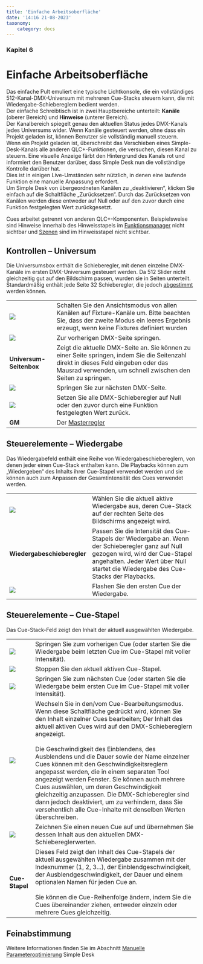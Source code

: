 ```yaml
---
title: 'Einfache Arbeitsoberfläche'
date: '14:16 21-08-2023'
taxonomy:
    category: docs
---
```


<style>
    #kapitel p {
        text-align: left;
    }
</style>
### Kapitel 6

# Einfache Arbeitsoberfläche

Das einfache Pult emuliert eine typische Lichtkonsole, die ein vollständiges 512-Kanal-DMX-Universum mit mehreren Cue-Stacks steuern kann, die mit Wiedergabe-Schiebereglern bedient werden.  
Der einfache Schreibtisch ist in zwei Hauptbereiche unterteilt: **Kanäle** (oberer Bereich) und **Hinweise** (unterer Bereich).  
Der Kanalbereich spiegelt genau den aktuellen Status jedes DMX-Kanals jedes Universums wider. Wenn Kanäle gesteuert werden, ohne dass ein Projekt geladen ist, können Benutzer sie vollständig manuell steuern.  
Wenn ein Projekt geladen ist, überschreibt das Verschieben eines Simple-Desk-Kanals alle anderen QLC+-Funktionen, die versuchen, diesen Kanal zu steuern. Eine visuelle Anzeige färbt den Hintergrund des Kanals rot und informiert den Benutzer darüber, dass Simple Desk nun die vollständige Kontrolle darüber hat.  
Dies ist in einigen Live-Umständen sehr nützlich, in denen eine laufende Funktion eine manuelle Anpassung erfordert.  
Um Simple Desk von übergeordneten Kanälen zu „deaktivieren“, klicken Sie einfach auf die Schaltfläche „Zurücksetzen“. Durch das Zurücksetzen von Kanälen werden diese entweder auf Null oder auf den zuvor durch eine Funktion festgelegten Wert zurückgesetzt.  

Cues arbeitet getrennt von anderen QLC+-Komponenten. Beispielsweise sind Hinweise innerhalb des Hinweisstapels im [Funktionsmanager](/function-manager) nicht sichtbar und [Szenen](/basics/glossary-and-concepts#szene) sind im Hinweisstapel nicht sichtbar.

Kontrollen – Universum
-------------------

Die Universumsbox enthält die Schieberegler, mit denen einzelne DMX-Kanäle im ersten DMX-Universum gesteuert werden. Da 512 Slider nicht gleichzeitig gut auf den Bildschirm passen, wurden sie in Seiten unterteilt. Standardmäßig enthält jede Seite 32 Schieberegler, die jedoch [abgestimmt](#feinabstimmung) werden können.

|     |     |
| --- | --- |
| ![](/basics/tabview.png) | Schalten Sie den Ansichtsmodus von allen Kanälen auf Fixture-Kanäle um. Bitte beachten Sie, dass der zweite Modus ein leeres Ergebnis erzeugt, wenn keine Fixtures definiert wurden |
| ![](/basics/back.png) | Zur vorherigen DMX-Seite springen. |
| **Universum-Seitenbox** | Zeigt die aktuelle DMX-Seite an. Sie können zu einer Seite springen, indem Sie die Seitenzahl direkt in dieses Feld eingeben oder das Mausrad verwenden, um schnell zwischen den Seiten zu springen. |
| ![](/basics/forward.png) | Springen Sie zur nächsten DMX-Seite. |
| ![](/basics/fileclose.png) | Setzen Sie alle DMX-Schieberegler auf Null oder den zuvor durch eine Funktion festgelegten Wert zurück. |
| **GM** | Der [Masterregler](/basics/glossary-and-concepts#masterregler) |

Steuerelemente – Wiedergabe
-------------------

Das Wiedergabefeld enthält eine Reihe von Wiedergabeschiebereglern, von denen jeder einen Cue-Stack enthalten kann. Die Playbacks können zum „Wiedergeben“ des Inhalts ihrer Cue-Stapel verwendet werden und sie können auch zum Anpassen der Gesamtintensität des Cues verwendet werden.

|     |     |
| --- | --- |
| ![](/basics/check.png) | Wählen Sie die aktuell aktive Wiedergabe aus, deren Cue-Stack auf der rechten Seite des Bildschirms angezeigt wird. |
| **Wiedergabeschieberegler** | Passen Sie die Intensität des Cue-Stapels der Wiedergabe an. Wenn der Schieberegler ganz auf Null gezogen wird, wird der Cue-Stapel angehalten. Jeder Wert über Null startet die Wiedergabe des Cue-Stacks der Playbacks. |
| ![](/basics/flash.png) | Flashen Sie den ersten Cue der Wiedergabe. |

Steuerelemente – Cue-Stapel
--------------------

Das Cue-Stack-Feld zeigt den Inhalt der aktuell ausgewählten Wiedergabe.

|     |     |
| --- | --- |
| ![](/basics/back.png) | Springen Sie zum vorherigen Cue (oder starten Sie die Wiedergabe beim letzten Cue im Cue-Stapel mit voller Intensität). |
| ![](/basics/player_stop.png) | Stoppen Sie den aktuell aktiven Cue-Stapel. |
| ![](/basics/forward.png) | Springen Sie zum nächsten Cue (oder starten Sie die Wiedergabe beim ersten Cue im Cue-Stapel mit voller Intensität). |
| ![](/basics/edit.png) | Wechseln Sie in den/vom Cue-Bearbeitungsmodus. Wenn diese Schaltfläche gedrückt wird, können Sie den Inhalt einzelner Cues bearbeiten; Der Inhalt des aktuell aktiven Cues wird auf den DMX-Schiebereglern angezeigt.<br><br>Die Geschwindigkeit des Einblendens, des Ausblendens und die Dauer sowie der Name einzelner Cues können mit den Geschwindigkeitsreglern angepasst werden, die in einem separaten Tool angezeigt werden Fenster. Sie können auch mehrere Cues auswählen, um deren Geschwindigkeit gleichzeitig anzupassen. Die DMX-Schieberegler sind dann jedoch deaktiviert, um zu verhindern, dass Sie versehentlich alle Cue-Inhalte mit denselben Werten überschreiben. |
| ![](/basics/record.png) | Zeichnen Sie einen neuen Cue auf und übernehmen Sie dessen Inhalt aus den aktuellen DMX-Schiebereglerwerten. |
| **Cue-Stapel** | Dieses Feld zeigt den Inhalt des Cue-Stapels der aktuell ausgewählten Wiedergabe zusammen mit der Indexnummer (1, 2, 3...), der Einblendgeschwindigkeit, der Ausblendgeschwindigkeit, der Dauer und einem optionalen Namen für jeden Cue an.<br><br>Sie können die Cue-Reihenfolge ändern, indem Sie die Cues übereinander ziehen, entweder einzeln oder mehrere Cues gleichzeitig. |

[](#feinabstimmung)

Feinabstimmung
------

Weitere Informationen finden Sie im Abschnitt [Manuelle Parameteroptimierung](/advanced/parameters-tuning#1-einfache-oberfläche) Simple Desk